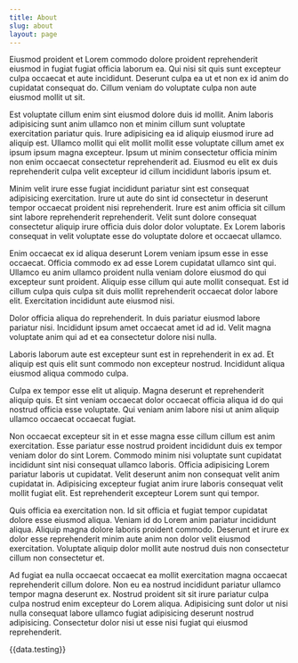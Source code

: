 ```yaml
---
title: About
slug: about
layout: page
---
```


Eiusmod proident et Lorem commodo dolore proident reprehenderit eiusmod in fugiat fugiat officia laborum ea. Qui nisi sit quis sunt excepteur culpa occaecat et aute incididunt. Deserunt culpa ea ut et non ex id anim do cupidatat consequat do. Cillum veniam do voluptate culpa non aute eiusmod mollit ut sit.

Est voluptate cillum enim sint eiusmod dolore duis id mollit. Anim laboris adipisicing sunt anim ullamco non et minim cillum sunt voluptate exercitation pariatur quis. Irure adipisicing ea id aliquip eiusmod irure ad aliquip est. Ullamco mollit qui elit mollit mollit esse voluptate cillum amet ex ipsum ipsum magna excepteur. Ipsum ut minim consectetur officia minim non enim occaecat consectetur reprehenderit ad. Eiusmod eu elit ex duis reprehenderit culpa velit excepteur id cillum incididunt laboris ipsum et.

Minim velit irure esse fugiat incididunt pariatur sint est consequat adipisicing exercitation. Irure ut aute do sint id consectetur in deserunt tempor occaecat proident nisi reprehenderit. Irure est anim officia sit cillum sint labore reprehenderit reprehenderit. Velit sunt dolore consequat consectetur aliquip irure officia duis dolor dolor voluptate. Ex Lorem laboris consequat in velit voluptate esse do voluptate dolore et occaecat ullamco.

Enim occaecat ex id aliqua deserunt Lorem veniam ipsum esse in esse occaecat. Officia commodo ex ad esse Lorem cupidatat ullamco sint qui. Ullamco eu anim ullamco proident nulla veniam dolore eiusmod do qui excepteur sunt proident. Aliquip esse cillum qui aute mollit consequat. Est id cillum culpa quis culpa sit duis mollit reprehenderit occaecat dolor labore elit. Exercitation incididunt aute eiusmod nisi.

Dolor officia aliqua do reprehenderit. In duis pariatur eiusmod labore pariatur nisi. Incididunt ipsum amet occaecat amet id ad id. Velit magna voluptate anim qui ad et ea consectetur dolore nisi nulla.

Laboris laborum aute est excepteur sunt est in reprehenderit in ex ad. Et aliquip est quis elit sunt commodo non excepteur nostrud. Incididunt aliqua eiusmod aliqua commodo culpa.

Culpa ex tempor esse elit ut aliquip. Magna deserunt et reprehenderit aliquip quis. Et sint veniam occaecat dolor occaecat officia aliqua id do qui nostrud officia esse voluptate. Qui veniam anim labore nisi ut anim aliquip ullamco occaecat occaecat fugiat.

Non occaecat excepteur sit in et esse magna esse cillum cillum est anim exercitation. Esse pariatur esse nostrud proident incididunt duis ex tempor veniam dolor do sint Lorem. Commodo minim nisi voluptate sunt cupidatat incididunt sint nisi consequat ullamco laboris. Officia adipisicing Lorem pariatur laboris ut cupidatat. Velit deserunt anim non consequat velit anim cupidatat in. Adipisicing excepteur fugiat anim irure laboris consequat velit mollit fugiat elit. Est reprehenderit excepteur Lorem sunt qui tempor.

Quis officia ea exercitation non. Id sit officia et fugiat tempor cupidatat dolore esse eiusmod aliqua. Veniam id do Lorem anim pariatur incididunt aliqua. Aliquip magna dolore laboris proident commodo. Deserunt et irure ex dolor esse reprehenderit minim aute anim non dolor velit eiusmod exercitation. Voluptate aliquip dolor mollit aute nostrud duis non consectetur cillum non consectetur et.

Ad fugiat ea nulla occaecat occaecat ea mollit exercitation magna occaecat reprehenderit cillum dolore. Non eu ea nostrud incididunt pariatur ullamco tempor magna deserunt ex. Nostrud proident sit sit irure pariatur culpa culpa nostrud enim excepteur do Lorem aliqua. Adipisicing sunt dolor ut nisi nulla consequat labore ullamco fugiat adipisicing deserunt nostrud adipisicing. Consectetur dolor nisi ut esse nisi fugiat qui eiusmod reprehenderit.

{{data.testing}}

<script>
import data from './test.yml'

export default {
    data() {
        return {
            data
        }
    }
};
</script>